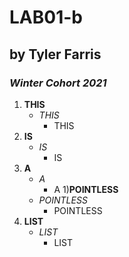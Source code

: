 # **LAB01-b**
## by Tyler Farris
### *Winter Cohort 2021*


1) **THIS**
    - *THIS*
        - THIS
1) **IS**
    - *IS*
        - IS
1) **A**
    - *A*
        - A
1)**POINTLESS**
    - *POINTLESS*
        - POINTLESS
1) **LIST**
    - *LIST*
        - LIST

